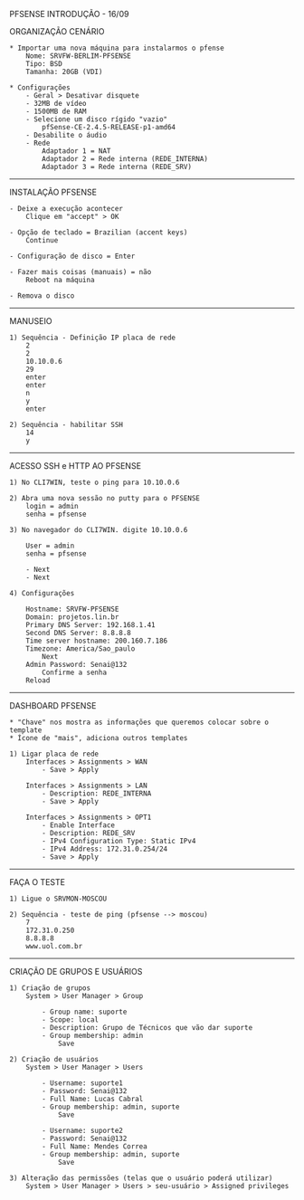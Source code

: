 PFSENSE INTRODUÇÃO - 16/09

ORGANIZAÇÃO CENÁRIO

    * Importar uma nova máquina para instalarmos o pfense
        Nome: SRVFW-BERLIM-PFSENSE
        Tipo: BSD
        Tamanha: 20GB (VDI)

    * Configurações
        - Geral > Desativar disquete
        - 32MB de vídeo
        - 1500MB de RAM
        - Selecione um disco rígido "vazio"
            pfSense-CE-2.4.5-RELEASE-p1-amd64
        - Desabilite o áudio
        - Rede
            Adaptador 1 = NAT
            Adaptador 2 = Rede interna (REDE_INTERNA)
            Adaptador 3 = Rede interna (REDE_SRV)

-----------------------------------------

INSTALAÇÃO PFSENSE

    - Deixe a execução acontecer
        Clique em "accept" > OK

    - Opção de teclado = Brazilian (accent keys)
        Continue

    - Configuração de disco = Enter
    
    - Fazer mais coisas (manuais) = não
        Reboot na máquina

    - Remova o disco

-----------------------------------------

MANUSEIO

    1) Sequência - Definição IP placa de rede
        2
        2
        10.10.0.6
        29
        enter
        enter
        n
        y
        enter

    2) Sequência - habilitar SSH
        14
        y

-----------------------------------------

ACESSO SSH e HTTP AO PFSENSE

    1) No CLI7WIN, teste o ping para 10.10.0.6

    2) Abra uma nova sessão no putty para o PFSENSE
        login = admin
        senha = pfsense

    3) No navegador do CLI7WIN. digite 10.10.0.6

        User = admin
        senha = pfsense

        - Next
        - Next

    4) Configurações

        Hostname: SRVFW-PFSENSE
        Domain: projetos.lin.br
        Primary DNS Server: 192.168.1.41
        Second DNS Server: 8.8.8.8
        Time server hostname: 200.160.7.186
        Timezone: America/Sao_paulo
            Next
        Admin Password: Senai@132
            Confirme a senha
        Reload 

        
-----------------------------------------

DASHBOARD PFSENSE

    * "Chave" nos mostra as informações que queremos colocar sobre o template
    * Ícone de "mais", adiciona outros templates

    1) Ligar placa de rede
        Interfaces > Assignments > WAN
            - Save > Apply

        Interfaces > Assignments > LAN
            - Description: REDE_INTERNA
            - Save > Apply

        Interfaces > Assignments > OPT1
            - Enable Interface
            - Description: REDE_SRV
            - IPv4 Configuration Type: Static IPv4
            - IPv4 Address: 172.31.0.254/24
            - Save > Apply

-----------------------------------------

FAÇA O TESTE

    1) Ligue o SRVMON-MOSCOU

    2) Sequência - teste de ping (pfsense --> moscou)
        7
        172.31.0.250
        8.8.8.8
        www.uol.com.br

-----------------------------------------

CRIAÇÃO DE GRUPOS E USUÁRIOS

    1) Criação de grupos
        System > User Manager > Group

            - Group name: suporte
            - Scope: local
            - Description: Grupo de Técnicos que vão dar suporte
            - Group membership: admin
                Save

    2) Criação de usuários
        System > User Manager > Users

            - Username: suporte1
            - Password: Senai@132
            - Full Name: Lucas Cabral
            - Group membership: admin, suporte
                Save

            - Username: suporte2
            - Password: Senai@132
            - Full Name: Mendes Correa
            - Group membership: admin, suporte
                Save

    3) Alteração das permissões (telas que o usuário poderá utilizar)
        System > User Manager > Users > seu-usuário > Assigned privileges

